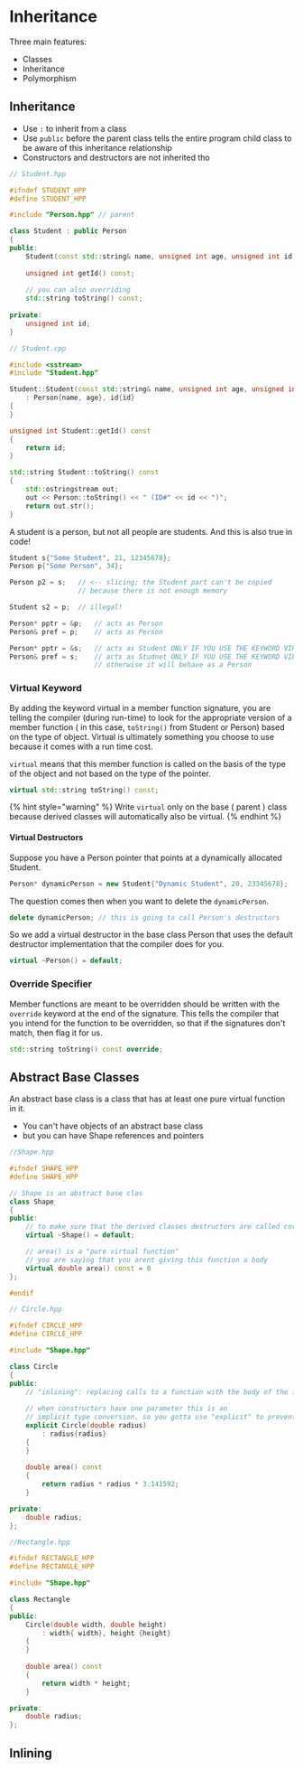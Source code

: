# Inheritance

Three main features:

* Classes
* Inheritance&#x20;
* Polymorphism

## Inheritance&#x20;

* Use `:` to inherit from a class
* Use `public` before the parent class tells the entire program child class to be aware of this inheritance relationship
* Constructors and destructors are not inherited tho

```cpp
// Student.hpp 

#ifndef STUDENT_HPP
#define STUDENT_HPP

#include "Person.hpp" // parent

class Student : public Person
{
public: 
    Student(const std::string& name, unsigned int age, unsigned int id);
    
    unsigned int getId() const;
    
    // you can also overriding 
    std::string toString() const;
    
private: 
    unsigned int id;
}
```

```cpp
// Student.cpp 

#include <sstream>
#include "Student.hpp"

Student::Student(const std::string& name, unsigned int age, unsigned int id)
    : Person{name, age}, id{id}
{
}

unsigned int Student::getId() const
{
    return id;
}

std::string Student::toString() const
{
    std::ostringstream out; 
    out << Person::toString() << " (ID#" << id << ")";
    return out.str();
}
```

A student is a person, but not all people are students. And this is also true in code!

```cpp
Student s{"Some Student", 21, 12345678};
Person p{"Some Person", 34};

Person p2 = s;   // <-- slicing: the Student part can't be copied 
                 // because there is not enough memory

Student s2 = p;  // illegal!

Person* pptr = &p;   // acts as Person
Person& pref = p;    // acts as Person

Person* pptr = &s;   // acts as Student ONLY IF YOU USE THE KEYWORD VIRTUAL IN FXN SIGNATURE
Person& pref = s;    // acts as Studnet ONLY IF YOU USE THE KEYWORD VIRTUAL IN FXN SIGNATURE
                     // otherwise it will behave as a Person

```

### Virtual Keyword

By adding the keyword virtual in a member function signature, you are telling the compiler (during run-time) to look for the appropriate version of a member function ( in this case, `toString()` from Student or Person) based on the type of object. Virtual is ultimately something you choose to use because it comes with a run time cost.

`virtual` means that this member function is called on the basis of the type of the object and not based on the type of the pointer.

```cpp
virtual std::string toString() const;
```

{% hint style="warning" %}
Write `virtual` only on the base ( parent ) class because derived classes will automatically also be virtual.
{% endhint %}

#### Virtual Destructors

Suppose you have a Person pointer that points at a dynamically allocated Student.

```cpp
Person* dynamicPerson = new Student{"Dynamic Student", 20, 23345678};
```

The question comes then when you want to delete the `dynamicPerson`.

```cpp
delete dynamicPerson; // this is going to call Person's destructors
```

So we add a virtual destructor in the base class Person that uses the default destructor implementation that the compiler does for you.

```cpp
virtual ~Person() = default;
```

### Override Specifier

Member functions are meant to be overridden should be written with the `override` keyword at the end of the signature. This tells the compiler that you intend for the function to be overridden, so that if the signatures don't match, then flag it for us.

```cpp
std::string toString() const override;
```

## Abstract Base Classes

An abstract base class is a class that has at least one pure virtual function in it.

* You can't have objects of an abstract base class&#x20;
* but you can have Shape references and pointers&#x20;

```cpp
//Shape.hpp

#ifndef SHAPE_HPP
#define SHAPE_HPP

// Shape is an abstract base clas
class Shape
{
public: 
    // to make sure that the derived classes destructors are called correctly
    virtual ~Shape() = default;

    // area() is a "pure virtual function"
    // you are saying that you arent giving this function a body
    virtual double area() const = 0
};

#endif
```

```cpp
// Circle.hpp 

#ifndef CIRCLE_HPP
#define CIRCLE_HPP

#include "Shape.hpp"

class Circle
{
public:
    // "inlining": replacing calls to a function with the body of the function 
    
    // when constructors have one parameter this is an 
    // implicit type conversion, so you gotta use "explicit" to prevent that
    explicit Circle(double radius)
        : radius{radius}
    {
    }
    
    double area() const
    {
        return radius * radius * 3.141592;
    }

private:
    double radius;
};
```

```cpp
//Rectangle.hpp

#ifndef RECTANGLE_HPP
#define RECTANGLE_HPP

#include "Shape.hpp"

class Rectangle
{
public:
    Circle(double width, double height)
        : width{ width}, height {height}
    {
    }
    
    double area() const
    {
        return width * height;
    }

private:
    double radius;
};
```

## Inlining

